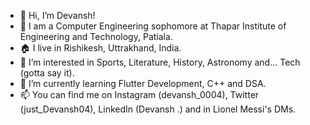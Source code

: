 - 👋 Hi, I’m Devansh!
- 📍 I am a Computer Engineering sophomore at Thapar Institute of Engineering and Technology, Patiala.
- 🏠 I live in Rishikesh, Uttrakhand, India.
- 👀 I’m interested in Sports, Literature, History, Astronomy and... Tech (gotta say it).
- 🌱 I’m currently learning Flutter Development, C++ and DSA.
- 📫 You can find me on Instagram (devansh_0004), Twitter (just_Devansh04), LinkedIn (Devansh .) and in Lionel Messi's DMs.

<!---
just-Devansh/just-Devansh is a ✨ special ✨ repository because its `README.md` (this file) appears on your GitHub profile.
You can click the Preview link to take a look at your changes.
--->
